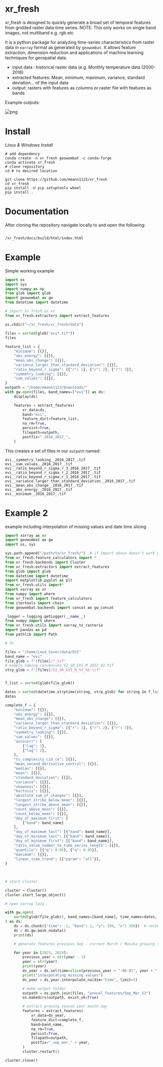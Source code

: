 # xr_fresh

xr_fresh is designed to quickly generate a broad set of temporal features from gridded raster data time series. NOTE: This only works on single band images, not multiband e.g. rgb etc

It is a python package for analyzing time-series characteristics from raster data in `xarray` format as generated by `geowombat`.
It allows feature extraction, dimension reduction and applications of machine learning techniques for geospatial data.

- input data : historical raster data (e.g. Monthly temperature data (2000-2018)
- extracted features: Mean, minimum, maximum, variance, standard deviation... of the input data
- output: rasters with features as columns or raster file with features as bands

Example outputs:

![png](examples/output_8_0.png)

# Install

*Linux & Windows Install*

```
# add dependency
conda create -n xr_fresh geowombat -c conda-forge
conda activate xr_fresh
# clone repository
cd # to desired location

git clone https://github.com/mmann1123/xr_fresh
cd xr_fresh
pip install -U pip setuptools wheel
pip install . 
```  

# Documentation

After cloning the repository navigate locally to and open the following:

```

/xr_fresh/docs/build/html/index.html

```

# Example

Simple working example

``` python
import os
import sys
import numpy as np
from glob import glob
import geowombat as gw
from datetime import datetime

# import xr_fresh as xr
from xr_fresh.extractors import extract_features

os.chdir("~/xr_fresh/xr_fresh/data")

files = sorted(glob("evi*.tif"))
files
 
feature_list = {
    "minimum": [{}],
    "abs_energy": [{}],
    "mean_abs_change": [{}],
    "variance_larger_than_standard_deviation": [{}],
    "ratio_beyond_r_sigma": [{"r": 1}, {"r": 2}, {"r": 3}],
    "symmetry_looking": [{}],
    "sum_values": [{}],
}
outpath = "/home/mmann1123/Downloads/"
with gw.open(files, band_names=["evi"]) as ds:
    display(ds)

    features = extract_features(
        xr_data=ds,
        band="evi",
        feature_dict=feature_list,
        na_rm=True,
        persist=True,
        filepath=outpath,
        postfix="_2016_2017_",
    )

```

This creates a set of files in our `outpath` named:

```
evi__symmetry_looking__2016_2017_.tif
evi__sum_values__2016_2017_.tif
evi__ratio_beyond_r_sigma_r_3_2016_2017_.tif
evi__ratio_beyond_r_sigma_r_2_2016_2017_.tif
evi__ratio_beyond_r_sigma_r_1_2016_2017_.tif
evi__variance_larger_than_standard_deviation__2016_2017_.tif
evi__mean_abs_change__2016_2017_.tif
evi__abs_energy__2016_2017_.tif
evi__minimum__2016_2017_.tif
```

# Example 2

example including interpolation of missing values and date time slicing

``` python
import xarray as xr
import geowombat as gw
import os, sys

sys.path.append("/path/to/xr_fresh/")  # if import above doesn't work point to xr_fresh directory
from xr_fresh.feature_calculators import *
from xr_fresh.backends import Cluster
from xr_fresh.extractors import extract_features
from glob import glob
from datetime import datetime
import matplotlib.pyplot as plt
from xr_fresh.utils import*
import xarray as xr
from numpy import where
from xr_fresh import feature_calculators
from itertools import chain
from geowombat.backends import concat as gw_concat

_logger = logging.getLogger(__name__)
from numpy import where
from xr_fresh.utils import xarray_to_rasterio
import pandas as pd
from pathlib import Path

# %%

files = "/home/Land_Cover/data/EVI"
band_name = "evi"
file_glob = f"{files}/*.tif"
# exmple naming convension S2_SR_EVI_M_2022_01.tif
strp_glob = f"{files}/S2_SR_EVI_M_%Y_%m.tif"


f_list = sorted(glob(file_glob))

dates = sorted(datetime.strptime(string, strp_glob) for string in f_list)
dates

complete_f = {
    "minimum": [{}],
    "abs_energy": [{}],
    "mean_abs_change": [{}],
    "variance_larger_than_standard_deviation": [{}],
    "ratio_beyond_r_sigma": [{"r": 1}, {"r": 2}, {"r": 3}],
    "symmetry_looking": [{}],
    "sum_values": [{}],
    "autocorr": [
        {"lag": 1},
        {"lag": 2},
    ],  
    "ts_complexity_cid_ce": [{}],
    "mean_second_derivative_central": [{}],
    "median": [{}],
    "mean": [{}],
    "standard_deviation": [{}],
    "variance": [{}],
    "skewness": [{}],
    "kurtosis": [{}],
    "absolute_sum_of_changes": [{}],
    "longest_strike_below_mean": [{}],
    "longest_strike_above_mean": [{}],
    "count_above_mean": [{}],
    "count_below_mean": [{}],
    "doy_of_maximum_first": [
        {"band": band_name}
    ],   
    "doy_of_maximum_last": [{"band": band_name}],
    "doy_of_minimum_last": [{"band": band_name}],
    "doy_of_minimum_first": [{"band": band_name}],
    "ratio_value_number_to_time_series_length": [{}],
    "quantile": [{"q": 0.05}, {"q": 0.95}],
    "maximum": [{}],
    "linear_time_trend": [{"param": "all"}],
}
 
 
 
# start cluster

cluster = Cluster()
cluster.start_large_object()

# open xarray lazy

with gw.open(
    sorted(glob(file_glob)), band_names=[band_name], time_names=dates, nodata=0
) as ds:
    ds = ds.chunk({"time": -1, "band": 1, "y": 350, "x": 350})  # rechunk to time
    ds = ds.gw.mask_nodata()
    print(ds)

    # generate features previous Sep - current March ( Masika growing season)

    for year in [2023, 2024]:
        previous_year = str(year - 1)
        year = str(year)
        print(year)
        ds_year = ds.sel(time=slice(previous_year + "-08-01", year + "-03-01"))
        print("interpolating missing values")
        ds_year = ds_year.interpolate_na(dim="time", limit=5)

        # make output folder
        outpath = os.path.join(files, "annual_features/Sep_Mar_S2")
        os.makedirs(outpath, exist_ok=True)

        # extract growing season year month day
        features = extract_features(
            xr_data=ds_year,
            feature_dict=complete_f,
            band=band_name,
            na_rm=True,
            persist=True,
            filepath=outpath,
            postfix="_sep_mar_" + year,
        )
        cluster.restart()

cluster.close()

```
